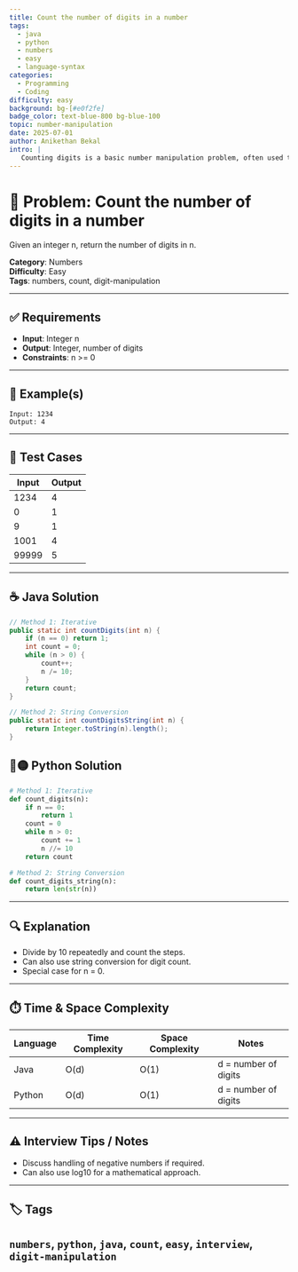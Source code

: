 ```yaml
---
title: Count the number of digits in a number
tags:
  - java
  - python
  - numbers
  - easy
  - language-syntax
categories:
  - Programming
  - Coding
difficulty: easy
background: bg-[#e0f2fe]
badge_color: text-blue-800 bg-blue-100
topic: number-manipulation
date: 2025-07-01
author: Anikethan Bekal
intro: |
   Counting digits is a basic number manipulation problem, often used to test loops and integer division.
---
```


# 🧠 Problem: Count the number of digits in a number

Given an integer n, return the number of digits in n.

**Category**: Numbers  
**Difficulty**: Easy  
**Tags**: numbers, count, digit-manipulation

---

## ✅ Requirements
- **Input**: Integer n
- **Output**: Integer, number of digits
- **Constraints**: n >= 0

---

## 🧪 Example(s)
```text
Input: 1234
Output: 4
```

---

## 🧪 Test Cases
| Input | Output |
|-------|--------|
| 1234  | 4      |
| 0     | 1      |
| 9     | 1      |
| 1001  | 4      |
| 99999 | 5      |

---

## ☕ Java Solution
```java
// Method 1: Iterative
public static int countDigits(int n) {
    if (n == 0) return 1;
    int count = 0;
    while (n > 0) {
        count++;
        n /= 10;
    }
    return count;
}

// Method 2: String Conversion
public static int countDigitsString(int n) {
    return Integer.toString(n).length();
}
```

## 🔵🟡 Python Solution
```python
# Method 1: Iterative
def count_digits(n):
    if n == 0:
        return 1
    count = 0
    while n > 0:
        count += 1
        n //= 10
    return count

# Method 2: String Conversion
def count_digits_string(n):
    return len(str(n))
```

---

## 🔍 Explanation
- Divide by 10 repeatedly and count the steps.
- Can also use string conversion for digit count.
- Special case for n = 0.

---

## ⏱️ Time & Space Complexity
| Language | Time Complexity | Space Complexity | Notes |
|----------|-----------------|------------------|-------|
| Java     | O(d)            | O(1)             | d = number of digits |
| Python   | O(d)            | O(1)             | d = number of digits |

---

## ⚠️ Interview Tips / Notes
- Discuss handling of negative numbers if required.
- Can also use log10 for a mathematical approach.

---

## 🏷 Tags
`numbers`, `python`, `java`, `count`, `easy`, `interview`, `digit-manipulation`
--- 